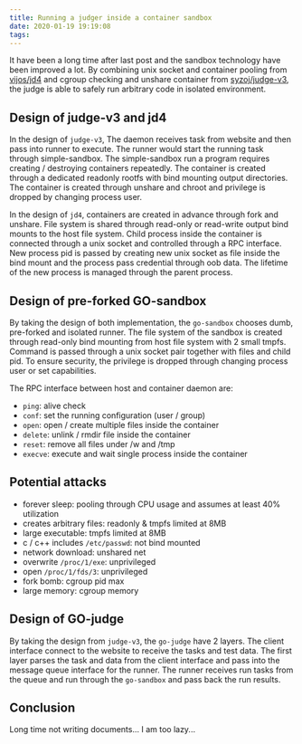 ```yaml
---
title: Running a judger inside a container sandbox
date: 2020-01-19 19:19:08
tags:
---
```


It have been a long time after last post and the sandbox technology have been improved a lot. By combining unix socket and container pooling from [vijos/jd4](https://github.com/vijos/jd4) and cgroup checking and unshare container from [syzoj/judge-v3](https://github.com/syzoj/judge-v3), the judge is able to safely run arbitrary code in isolated environment.

<!--more-->

## Design of judge-v3 and jd4

In the design of `judge-v3`, The daemon receives task from website and then pass into runner to execute. The runner would start the running task through simple-sandbox. The simple-sandbox run a program requires creating / destroying containers repeatedly. The container is created through a dedicated readonly rootfs with bind mounting output directories. The container is created through unshare and chroot and privilege is dropped by changing process user.

In the design of `jd4`, containers are created in advance through fork and unshare. File system is shared through read-only or read-write output bind mounts to the host file system. Child process inside the container is connected through a unix socket and controlled through a RPC interface. New process pid is passed by creating new unix socket as file inside the bind mount and the process pass credential through oob data. The lifetime of the new process is managed through the parent process.

## Design of pre-forked GO-sandbox

By taking the design of both implementation, the `go-sandbox` chooses dumb, pre-forked and isolated runner. The file system of the sandbox is created through read-only bind mounting from host file system with 2 small tmpfs. Command is passed through a unix socket pair together with files and child pid. To ensure security, the privilege is dropped through changing process user or set capabilities.

The RPC interface between host and container daemon are:

+ `ping`: alive check
+ `conf`: set the running configuration (user / group)
+ `open`: open / create multiple files inside the container
+ `delete`: unlink / rmdir file inside the container
+ `reset`: remove all files under /w and /tmp
+ `execve`: execute and wait single process inside the container

## Potential attacks

+ forever sleep: pooling through CPU usage and assumes at least 40% utilization
+ creates arbitrary files: readonly & tmpfs limited at 8MB
+ large executable: tmpfs limited at 8MB
+ c / c++ includes `/etc/passwd`: not bind mounted
+ network download: unshared net
+ overwrite `/proc/1/exe`: unprivileged
+ open `/proc/1/fds/3`: unprivileged
+ fork bomb: cgroup pid max
+ large memory: cgroup memory

## Design of GO-judge

By taking the design from `judge-v3`, the `go-judge` have 2 layers. The client interface connect to the website to receive the tasks and test data. The first layer parses the task and data from the client interface and pass into the message queue interface for the runner. The runner receives run tasks from the queue and run through the `go-sandbox` and pass back the run results.

## Conclusion

Long time not writing documents... I am too lazy...